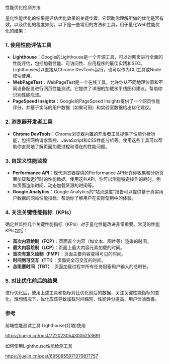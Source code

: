 性能优化检测方法



量化性能优化的结果是评估优化效果的关键步骤，它帮助你理解所做的优化是否有效，以及优化的程度如何。以下是一些常用的方法和工具，用于量化Web性能优化的结果：

### 1. 使用性能评估工具

- **Lighthouse**：Google的Lighthouse是一个开源工具，可以对网页进行全面的性能评估，包括加载性能、可访问性、应用程序的最佳实践和SEO。Lighthouse可以直接从Chrome DevTools运行，也可以作为CLI工具或Node模块使用。
- **WebPageTest**：WebPageTest是一个在线工具，允许你从不同地理位置和不同设备配置进行网页性能测试。它提供了详细的加载水平线图和建议，帮助你识别性能瓶颈。
- **PageSpeed Insights**：Google的PageSpeed Insights提供了一个网页性能评分，并基于实际的用户数据（如果可用）和实验室数据给出优化建议。

### 2. 浏览器开发者工具

- **Chrome DevTools**：Chrome浏览器内置的开发者工具提供了性能分析功能，包括网络请求监控、JavaScript和CSS性能分析等。使用这些工具可以帮助你直观地了解页面加载过程和潜在的性能问题。

### 3. 自定义性能监控

- **Performance API**：现代浏览器提供的Performance API允许你收集和分析页面加载和运行时的性能数据。使用这些API，你可以测量特定操作的耗时，例如页面渲染时间、动态加载资源的时间等。
- **Google Analytics**：Google Analytics的“站点速度”报告可以提供基于真实用户数据的网站性能指标，帮助你了解用户在实际使用中的体验。

### 4. 关注关键性能指标（KPIs）

确定并监控几个关键性能指标（KPIs）对于量化性能改进非常重要。常见的性能KPIs包括：

- **首次内容绘制（FCP）**：页面首个内容（如文本、图片等）渲染的时间。
- **最大内容绘制（LCP）**：页面上最大内容元素加载的时间。
- **首次有意义绘制（FMP）**：页面主要内容变得可见的时间。
- **时间到可交互（TTI）**：页面完全可交互的时间。
- **总阻塞时间（TBT）**：页面加载过程中所有任务阻塞用户输入的总时长。

### 5. 对比优化前后的结果

进行优化后，使用上述工具和指标对比优化前后的数据，关注关键性能指标的变化。理想情况下，优化应该导致加载时间缩短、性能评分提高、用户体验改善。





### 参考

前端性能测试工具 Lighthouse(灯塔)使用

https://juejin.cn/post/7220230543005253691



如何使用Lighthouse性能检测工具

https://juejin.cn/post/6950855971379871757

